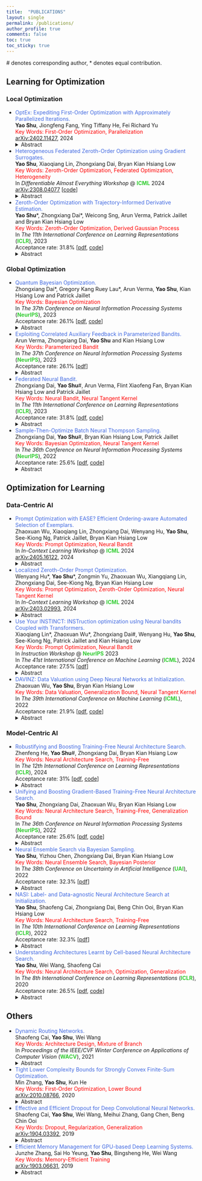```yaml
---
title:  "PUBLICATIONS"
layout: single
permalink: /publications/
author_profile: true
comments: false
toc: true
toc_sticky: true
---
```


<!-- ## Accepted Papers -->
\# denotes corresponding author, * denotes equal contribution. 

## Learning for Optimization
### Local Optimization
- <span style="color: royalblue">OptEx: Expediting First-Order Optimization with Approximately Parallelized Iterations.</span>  
    **Yao Shu**, Jiongfeng Fang, Ying Tiffany He, Fei Richard Yu  
    <span style="color: Red">Key Words: First-Order Optimization, Parallelization</span>    
    [arXiv:2402.11427](https://arxiv.org/abs/2402.11427), 2024  
    <details>
        <summary>Abstract</summary>
        First-order optimization (FOO) algorithms are pivotal in numerous computational domains such as machine learning and signal denoising. However, their application to complex tasks like neural network training often entails significant inefficiencies due to the need for many sequential iterations for convergence. In response, we introduce first-order optimization expedited with approximately parallelized iterations (OptEx), the first framework that enhances the efficiency of FOO by leveraging parallel computing to mitigate its iterative bottleneck. OptEx employs kernelized gradient estimation to make use of gradient history for future gradient prediction, enabling parallelization of iterations -- a strategy once considered impractical because of the inherent iterative dependency in FOO. We provide theoretical guarantees for the reliability of our kernelized gradient estimation and the iteration complexity of SGD-based OptEx, confirming that estimation errors diminish to zero as historical gradients accumulate and that SGD-based OptEx enjoys an effective acceleration rate of $\Theta(\sqrt{N})$ over standard SGD given parallelism of N. We also use extensive empirical studies, including synthetic functions, reinforcement learning tasks, and neural network training across various datasets, to underscore the substantial efficiency improvements achieved by OptEx.
    </details>  
- <span style="color: royalblue">Heterogeneous Federated Zeroth-Order Optimization using Gradient Surrogates.</span>  
    **Yao Shu**, Xiaoqiang Lin, Zhongxiang Dai, Bryan Kian Hsiang Low  
    <span style="color: Red">Key Words: Zeroth-Order Optimization, Federated Optimization, Heterogeneity</span>  
    In *Differentiable Almost Everything Workshop* @ <span style="color: LimeGreen">**ICML**</span> 2024  
    [arXiv:2308.04077](https://arxiv.org/abs/2308.04077) [[code](https://github.com/shuyao95/FZooS)]  
    <details>
        <summary>Abstract</summary>
        Federated optimization, an emerging paradigm that finds wide applications, e.g., federated learning, enables multiple clients (e.g., edge devices) to collaboratively optimize a global function by sharing their local gradients. However, the gradient information is not available in many applications, giving rise to the paradigm of federated zeroth-order optimization (ZOO). Existing federated ZOO algorithms typically suffer from the limitations of query and communication round inefficiency, which can be attributed to (a) their reliance on a substantial number of function queries for gradient estimation and (b) the significant disparity between their realized local updates and the intended global updates caused by client heterogeneity. To this end, we (a) introduce trajectory-informed gradient surrogates which are capable of using the history of function queries during optimization for accurate and query-efficient gradient estimation, and (b) develop the technique of adaptive gradient correction using these surrogates to mitigate the aforementioned disparity. With these, we propose the federated zeroth-order optimization using gradient surrogates (FZooS) algorithm for query- and communication round-efficient heterogeneous federated ZOO, which is supported by our theoretical analyses and extensive experiments.
    </details>  
- <span style="color: royalblue">Zeroth-Order Optimization with Trajectory-Informed Derivative Estimation.</span>  
    **Yao Shu**\*, Zhongxiang Dai\*, Weicong Sng, Arun Verma, Patrick Jaillet and Bryan Kian Hsiang Low  
    <span style="color: Red">Key Words: Zeroth-Order Optimization, Derived Gaussian Process</span>  
    In *The 11th International Conference on Learning Representations* (<span style="color: LimeGreen">**ICLR**</span>), 2023  
    Acceptance rate: 31.8% [[pdf](https://openreview.net/pdf?id=n1bLgxHW6jW), [code](https://github.com/shuyao95/ZoRD)]  
    <details>
        <summary>Abstract</summary>
        Zeroth-order (ZO) optimization, in which the derivative is unavailable, has recently succeeded in many important machine learning applications. Existing algorithms rely on finite difference (FD) methods for derivative estimation and gradient descent (GD)-based approaches for optimization. However, these algorithms suffer from query inefficiency because additional function queries are required for derivative estimation in their every GD update, which typically hinders their deployment in applications where every function query is expensive. To this end, we propose a trajectory-informed derivative estimation method which only uses the optimization trajectory (i.e., the history of function queries during optimization) and hence eliminates the need for additional function queries to estimate a derivative. Moreover, based on our derivative estimation, we propose the technique of dynamic virtual updates, which allows us to reliably perform multiple steps of GD updates without reapplying derivative estimation. Based on these two contributions, we introduce the zeroth-order optimization with trajectory-informed derivative estimation (ZoRD) algorithm for query-efficient ZO optimization. We theoretically demonstrate that our trajectory-informed derivative estimation and our ZoRD algorithm improve over existing approaches, which is then supported by our real-world experiments such as black-box adversarial attack, non-differentiable metric optimization and derivative-free reinforcement learning.
    </details>  

### Global Optimization
- <span style="color: royalblue">Quantum Bayesian Optimization.</span>  
    Zhongxiang Dai\*, Gregory Kang Ruey Lau\*, Arun Verma, **Yao Shu**, Kian Hsiang Low and Patrick Jaillet  
    <span style="color: Red">Key Words: Bayesian Optimization</span>  
    In *The 37th Conference on Neural Information Processing Systems* (<span style="color: LimeGreen">**NeurIPS**</span>), 2023  
    Acceptance rate: 26.1% [[pdf](https://openreview.net/pdf?id=Y44NurSDjq), [code](https://github.com/daizhongxiang/Quantum_Bayesian_Optimization)]  
    <details>
        <summary>Abstract</summary>
        Kernelized bandits, also known as Bayesian optimization (BO), has been a prevalent method for optimizing complicated black-box reward functions. Various BO algorithms have been theoretically shown to enjoy upper bounds on their cumulative regret which are sub-linear in the number $T$ of iterations, and a regret lower bound of $\Omega(\sqrt{T})$ has been derived which represents the unavoidable regrets for any classical BO algorithm. Recent works on quantum bandits have shown that with the aid of quantum computing, it is possible to achieve tighter regret upper bounds better than their corresponding classical lower bounds. However, these works are restricted to either multi-armed or linear bandits, and are hence not able to solve sophisticated real-world problems with non-linear reward functions. To this end, we introduce the quantum-Gaussian process-upper confidence bound (Q-GP-UCB) algorithm. To the best of our knowledge, our Q-GP-UCB is the first BO algorithm able to achieve a regret upper bound of $O(\text{ploy}\log T)$, which is significantly smaller than its regret lower bound of $\Omega(\sqrt{T})$ in the classical setting. Moreover, thanks to our novel analysis of the confidence ellipsoid, our Q-GP-UCB with the linear kernel achieves a smaller regret than the quantum linear UCB algorithm from the previous work. We use simulations to verify that the theoretical quantum speedup achieved by our Q-GP-UCB is also potentially relevant in practice.
    </details> 
- <span style="color: royalblue">Exploiting Correlated Auxiliary Feedback in Parameterized Bandits.</span>  
    Arun Verma, Zhongxiang Dai, **Yao Shu** and Kian Hsiang Low  
    <span style="color: Red">Key Words: Parameterized Bandit</span>  
    In *The 37th Conference on Neural Information Processing Systems* (<span style="color: LimeGreen">**NeurIPS**</span>), 2023  
    Acceptance rate: 26.1% [[pdf](https://openreview.net/pdf?id=vM5VnNQ4n7)]  
    <details>
        <summary>Abstract</summary>
        We study a novel variant of the parameterized bandits problem in which the learner can observe auxiliary feedback that is correlated with the observed reward. The auxiliary feedback is readily available in many real-life applications, e.g., an online platform that wants to recommend the best-rated services to its users can observe the user's rating of service (rewards) and collect additional information like service delivery time (auxiliary feedback). We first develop a method that exploits auxiliary feedback to build a reward estimator with tight confidence bounds, leading to a smaller regret. We then characterize the regret reduction in terms of the correlation coefficient between reward and auxiliary feedback. Experimental results in different settings also verify the performance gain achieved by our proposed method.
    </details> 
- <span style="color: royalblue">Federated Neural Bandit.</span>  
    Zhongxiang Dai, **Yao Shu**#, Arun Verma, Flint Xiaofeng Fan, Bryan Kian Hsiang Low and Patrick Jaillet  
    <span style="color: Red">Key Words: Neural Bandit, Neural Tangent Kernel</span>  
    In *The 11th International Conference on Learning Representations* (<span style="color: LimeGreen">**ICLR**</span>), 2023  
    Acceptance rate: 31.8% [[pdf](https://openreview.net/pdf?id=38m4h8HcNRL), [code](https://github.com/daizhongxiang/Federated-Neural-Bandits)]  
    <details>
        <summary>Abstract</summary>
        Recent works on neural contextual bandits have achieved compelling performances due to their ability to leverage the strong representation power of neural networks (NNs) for reward prediction. Many applications of contextual bandits involve multiple agents who collaborate without sharing raw observations, thus giving rise to the setting of federated contextual bandits. Existing works on federated contextual bandits rely on linear or kernelized bandits, which may fall short when modeling complex real-world reward functions. So, this paper introduces the federated neural-upper confidence bound (FN-UCB) algorithm. To better exploit the federated setting, FN-UCB adopts a weighted combination of two UCBs: UCB^a allows every agent to additionally use the observations from the other agents to accelerate exploration (without sharing raw observations), while UCB^b uses an NN with aggregated parameters for reward prediction in a similar way to federated averaging for supervised learning. Notably, the weight between the two UCBs required by our theoretical analysis is amenable to an interesting interpretation, which emphasizes UCB^a initially for accelerated exploration and relies more on UCB^b later after enough observations have been collected to train the NNs for accurate reward prediction (i.e., reliable exploitation). We prove sub-linear upper bounds on both the cumulative regret and the number of communication rounds of FN-UCB, and empirically demonstrate its competitive performance.
    </details>  
- <span style="color: royalblue">Sample-Then-Optimize Batch Neural Thompson Sampling.</span>  
    Zhongxiang Dai, **Yao Shu**#, Bryan Kian Hsiang Low, Patrick Jaillet  
    <span style="color: Red">Key Words: Bayesian Optimization, Neural Tangent Kernel</span>  
    In *The 36th Conference on Neural Information Processing Systems* (<span style="color: LimeGreen">**NeurIPS**</span>), 2022  
    Acceptance rate: 25.6% [[pdf](https://arxiv.org/pdf/2210.06850.pdf), [code](https://github.com/daizhongxiang/sto-bnts)]  
    <details>
        <summary>Abstract</summary>
        Bayesian optimization (BO), which uses a Gaussian process (GP) as a surrogate to model its objective function, is popular for black-box optimization. However, due to the limitations of GPs, BO underperforms in some problems such as those with categorical, high-dimensional or image inputs. To this end, recent works have used the highly expressive neural networks (NNs) as the surrogate model and derived theoretical guarantees using the theory of neural tangent kernel (NTK). However, these works suffer from the limitations of the requirement to invert an extremely large parameter matrix and the restriction to the sequential (rather than batch) setting. To overcome these limitations, we introduce two algorithms based on the Thompson sampling (TS) policy named Sample-Then-Optimize Batch Neural TS (STO-BNTS) and STO-BNTS-Linear. To choose an input query, we only need to train an NN (resp. a linear model) and then choose the query by maximizing the trained NN (resp. linear model), which is equivalently sampled from the GP posterior with the NTK as the kernel function. As a result, our algorithms sidestep the need to invert the large parameter matrix yet still preserve the validity of the TS policy. Next, we derive regret upper bounds for our algorithms with batch evaluations, and use insights from batch BO and NTK to show that they are asymptotically no-regret under certain conditions. Finally, we verify their empirical effectiveness using practical AutoML and reinforcement learning experiments. 
    </details>  

## Optimization for Learning 
### Data-Centric AI
- <span style="color: royalblue">Prompt Optimization with EASE? Efficient Ordering-aware Automated Selection of Exemplars.</span>  
    Zhaoxuan Wu, Xiaoqiang Lin, Zhongxiang Dai, Wenyang Hu, **Yao Shu**, See-Kiong Ng, Patrick Jaillet, Bryan Kian Hsiang Low  
    <span style="color: Red">Key Words: Prompt Optimization, Neural Bandit</span>  
    In *In-Context Learning Workshop* @ <span style="color: LimeGreen">**ICML**</span> 2024  
    [arXiv:2405.16122](https://arxiv.org/abs/2405.16122), 2024
    <details>
        <summary>Abstract</summary>
        Large language models (LLMs) have shown impressive capabilities in real-world applications. The capability of in-context learning (ICL) allows us to adapt an LLM to downstream tasks by including input-label exemplars in the prompt without model fine-tuning. However, the quality of these exemplars in the prompt greatly impacts performance, highlighting the need for an effective automated exemplar selection method. Recent studies have explored retrieval-based approaches to select exemplars tailored to individual test queries, which can be undesirable due to extra test-time computation and an increased risk of data exposure. Moreover, existing methods fail to adequately account for the impact of exemplar ordering on the performance. On the other hand, the impact of the instruction, another essential component in the prompt given to the LLM, is often overlooked in existing exemplar selection methods. To address these challenges, we propose a novel method named EASE, which leverages the hidden embedding from a pre-trained language model to represent ordered sets of exemplars and uses a neural bandit algorithm to optimize the sets of exemplars while accounting for exemplar ordering. Our EASE can efficiently find an ordered set of exemplars that performs well for all test queries from a given task, thereby eliminating test-time computation. Importantly, EASE can be readily extended to jointly optimize both the exemplars and the instruction. Through extensive empirical evaluations (including novel tasks), we demonstrate the superiority of EASE over existing methods, and reveal practical insights about the impact of exemplar selection on ICL, which may be of independent interest.
    </details>  
- <span style="color: royalblue">Localized Zeroth-Order Prompt Optimization.</span>  
    Wenyang Hu\*, **Yao Shu**\*, Zongmin Yu, Zhaoxuan Wu, Xiangqiang Lin, Zhongxiang Dai, See-Kiong Ng, Bryan Kian Hsiang Low  
    <span style="color: Red">Key Words: Prompt Optimization, Zeroth-Order Optimization, Neural Tangent Kernel</span>  
    In *In-Context Learning Workshop* @ <span style="color: LimeGreen">**ICML**</span> 2024  
    [arXiv:2403.02993](https://arxiv.org/abs/2403.02993), 2024
    <details>
        <summary>Abstract</summary>
        The efficacy of large language models (LLMs) in understanding and generating natural language has aroused a wide interest in developing prompt-based methods to harness the power of black-box LLMs, especially through the lens of in-context learning. Existing methods usually prioritize a global optimization for finding the global optimum of prompts, which however will perform poorly in certain tasks. This thus motivates us to re-think the necessity of finding a global optimum in prompt optimization. To answer this, we conduct a thorough empirical study on prompt optimization and draw two major insights. Contrasting with the rarity of global optimum, local optima are usually prevalent and well-performed, which can be more worthwhile for efficient prompt optimization (Insight I). The choice of the input domain, covering both the generation and the representation of prompts, affects the identification of well-performing local optima (Insight II). Inspired by these insights, we propose a novel algorithm, namely localized zeroth-order prompt optimization (ZOPO), which incorporates a Neural Tangent Kernel-based derived Gaussian process into standard zeroth-order optimization for an efficient search of well-performing local optima in prompt optimization. Remarkably, ZOPO outperforms existing baselines in terms of both the optimization performance and the query efficiency, which we demonstrate through extensive experiments.
    </details>  
- <span style="color: royalblue">Use Your INSTINCT: INSTruction optimization usIng Neural bandits Coupled with Transformers.</span>  
    Xiaoqiang Lin\*, Zhaoxuan Wu\*, Zhongxiang Dai#, Wenyang Hu, **Yao Shu**, See-Kiong Ng, Patrick Jaillet and Kian Hsiang Low  
    <span style="color: Red">Key Words: Prompt Optimization, Neural Bandit</span>  
    In *Instruction Workshop* @ <span style="color: LimeGreen">**NeurIPS**</span> 2023  
    In *The 41st International Conference on Machine Learning* (<span style="color: LimeGreen">**ICML**</span>), 2024  
    Acceptance rate: 27.5% [[pdf](https://openreview.net/pdf?id=RLENZ8pNnn)]  
    <details>
        <summary>Abstract</summary>
        Large language models (LLMs) have shown remarkable instruction-following capabilities and achieved impressive performances in various applications. However, the performances of LLMs depend heavily on the instructions given to them, which are typically manually tuned with substantial human efforts. Recent work has used the query-efficient Bayesian optimization (BO) algorithm to automatically optimize the instructions given to black-box LLMs. However, BO usually falls short when optimizing highly sophisticated (e.g., high-dimensional) objective functions, such as the functions mapping an instruction to the performance of an LLM. This is mainly due to the limited expressive power of the Gaussian process (GP) model which is used by BO as a surrogate to model the objective function. Meanwhile, it has been repeatedly shown that neural networks (NNs), especially pre-trained transformers, possess strong expressive power and can model highly complex functions. So, we adopt a neural bandit algorithm which replaces the GP in BO by an NN surrogate to optimize instructions for black-box LLMs. More importantly, the neural bandit algorithm allows us to naturally couple the NN surrogate with the hidden representation learned by a pre-trained transformer (i.e., an open-source LLM), which significantly boosts its performance. These motivate us to propose our INSTruction optimization usIng Neural bandits Coupled with Transformers (INSTINCT) algorithm. We perform instruction optimization for ChatGPT and use extensive experiments to show that our INSTINCT consistently outperforms the existing methods in different tasks, such as in various instruction induction tasks and the task of improving the zero-shot chain-of-thought instruction.
    </details>  
- <span style="color: royalblue">DAVINZ: Data Valuation using Deep Neural Networks at Initialization.</span>  
    Zhaoxuan Wu, **Yao Shu**, Bryan Kian Hsiang Low  
    <span style="color: Red">Key Words: Data Valuation, Generalization Bound, Neural Tangent Kernel</span>  
    In *The 39th International Conference on Machine Learning* (<span style="color: LimeGreen">**ICML**</span>), 2022  
    Acceptance rate: 21.9% [[pdf](https://proceedings.mlr.press/v162/wu22j/wu22j.pdf), [code](https://github.com/ZhaoxuanWu/DAVINZ-DataValuation)] 
    <details>
        <summary>Abstract</summary>
        Recent years have witnessed a surge of interest in developing trustworthy methods to evaluate the value of data in many real-world applications, e.g., collaborative machine learning, data marketplaces, etc. Existing data valuation methods typically valuate data using the generalization performance of converged machine learning models after their long-term model training, making data valuation on large complex deep neural networks (DNNs) unaffordable. To this end, we theoretically derive a domain-aware generalization bound to estimate the generalization performance of DNNs without model training. We then exploit this theoretically derived generalization bound to develop a novel training-free data valuation method named data valuation at initialization (DAVINZ) on DNNs, which consistently achieves remarkable effectiveness and efficiency in practice. Moreover, our training-free DAVINZ, surprisingly, can even theoretically and empirically enjoy the desirable properties that training-based data valuation methods usually attain, making it more trustworthy in practice. 
    </details>  

### Model-Centric AI
- <span style="color: royalblue">Robustifying and Boosting Training-Free Neural Architecture Search.</span>  
    Zhenfeng He, **Yao Shu**#, Zhongxiang Dai, Bryan Kian Hsiang Low  
    <span style="color: Red">Key Words: Neural Architecture Search, Training-Free</span>  
    In *The 12th International Conference on Learning Representations* (<span style="color: LimeGreen">**ICLR**</span>), 2024  
    Acceptance rate: 31% [[pdf](https://openreview.net/pdf?id=qPloNoDJZn), [code](https://github.com/hzf1174/RoBoT)]  
    <details>
        <summary>Abstract</summary>
        Neural architecture search (NAS) has become a key component of AutoML and a standard tool to automate the design of deep neural networks. Recently, training-free NAS as an emerging paradigm has successfully reduced the search costs of standard training-based NAS by estimating the true architecture performance with only training-free metrics. Nevertheless, the estimation ability of these metrics typically varies across different tasks, making it challenging to achieve robust and consistently good search performance on diverse tasks with only a single training-free metric. Meanwhile, the estimation gap between training-free metrics and the true architecture performances limits training-free NAS to achieve superior performance. To address these challenges, we propose the robustifying and boosting training-free NAS (RoBoT) algorithm which (a) employs the optimized combination of existing training-free metrics explored from Bayesian optimization to develop a robust and consistently better-performing metric on diverse tasks, and (b) applies greedy search, i.e., the exploitation, on the newly developed metric to bridge the aforementioned gap and consequently to boost the search performance of standard training-free NAS further. Remarkably, the expected performance of our RoBoT can be theoretically guaranteed, which improves over the existing training-free NAS under mild conditions with additional interesting insights. Our extensive experiments on various NAS benchmark tasks yield substantial empirical evidence to support our theoretical results.
    </details>  
- <span style="color: royalblue">Unifying and Boosting Gradient-Based Training-Free Neural Architecture Search.</span>  
    **Yao Shu**, Zhongxiang Dai, Zhaoxuan Wu, Bryan Kian Hsiang Low  
    <span style="color: Red">Key Words: Neural Architecture Search, Training-Free, Generalization Bound</span>  
    In *The 36th Conference on Neural Information Processing Systems* (<span style="color: LimeGreen">**NeurIPS**</span>), 2022  
    Acceptance rate: 25.6% [[pdf](https://arxiv.org/pdf/2201.09785.pdf), [code](https://github.com/shuyao95/HNAS)]  
    <details>
        <summary>Abstract</summary>
        Neural architecture search (NAS) has gained immense popularity owing to its ability to automate neural architecture design. A number of training-free metrics are recently proposed to realize NAS without training, hence making NAS more scalable. Despite their competitive empirical performances, a unified theoretical understanding of these training-free metrics is lacking. As a consequence, (a) the relationships among these metrics are unclear, (b) there is no theoretical interpretation for their empirical performances, and (c) there may exist untapped potential in existing training-free NAS, which probably can be unveiled through a unified theoretical understanding. To this end, this paper presents a unified theoretical analysis of gradient-based training-free NAS, which allows us to (a) theoretically study their relationships, (b) theoretically guarantee their generalization performances, and (c) exploit our unified theoretical understanding to develop a novel framework named hybrid NAS (HNAS) which consistently boosts training-free NAS in a principled way. Remarkably, HNAS can enjoy the advantages of both training-free (i.e., superior search efficiency) and training-based (i.e., remarkable search effectiveness) NAS, which we have demonstrated through extensive experiments.
    </details>  
- <span style="color: royalblue">Neural Ensemble Search via Bayesian Sampling.</span>  
    **Yao Shu**, Yizhou Chen, Zhongxiang Dai, Bryan Kian Hsiang Low  
    <span style="color: Red">Key Words: Neural Ensemble Search, Bayesian Posterior</span>  
    In *The 38th Conference on Uncertainty in Artificial Intelligence* (<span style="color: LimeGreen">**UAI**</span>), 2022  
    Acceptance rate: 32.3% [[pdf](https://openreview.net/pdf?id=Bh4lBPUjqg9)]  
    <details>
        <summary>Abstract</summary>
        Recently, neural architecture search (NAS) has been applied to automate the design of neural networks in real-world applications. A large number of algorithms have been developed to improve the search cost or the performance of the final selected architectures in NAS. Unfortunately, these NAS algorithms aim to select only one single well-performing architecture from their search spaces and thus have overlooked the capability of neural network ensemble (i.e., an ensemble of neural networks with diverse architectures) in achieving improved performance over a single final selected architecture. To this end, we introduce a novel neural ensemble search algorithm, called neural ensemble search via Bayesian sampling (NESBS), to effectively and efficiently select well-performing neural network ensembles from a NAS search space. In our extensive experiments, NESBS algorithm is shown to be able to achieve improved performance over state-of-the-art NAS algorithms while incurring a comparable search cost, indicating the superior of our NESBS algorithm over these conventional NAS algorithms in practice. 
    </details>  
- <span style="color: royalblue">NASI: Label- and Data-agnostic Neural Architecture Search at Initialization.</span>  
    **Yao Shu**, Shaofeng Cai, Zhongxiang Dai, Beng Chin Ooi, Bryan Kian Hsiang Low  
    <span style="color: Red">Key Words: Neural Architecture Search, Training-Free</span>  
    In *The 10th International Conference on Learning Representations* (<span style="color: LimeGreen">**ICLR**</span>), 2022  
    Acceptance rate: 32.3% [[pdf](https://openreview.net/pdf?id=v-v1cpNNK_v)]  
    <details>
        <summary>Abstract</summary>
        Recent years have witnessed a surging interest in Neural Architecture Search (NAS). Various algorithms have been proposed to improve the search efficiency and effectiveness of NAS, i.e., to reduce the search cost and improve the generalization performance of the selected architectures, respectively. However, the search efficiency of these algorithms is severely limited by the need for model training during the search process. To overcome this limitation, we propose a novel NAS algorithm called NAS at Initialization (NASI) that exploits the capability of a Neural Tangent Kernel in being able to characterize the performance of candidate architectures at initialization, hence allowing model training to be completely avoided to boost the search efficiency. Besides the improved search efficiency, NASI also achieves competitive search effectiveness on various datasets like CIFAR-10/100 and ImageNet. Further, NASI is shown to be label- and data-agnostic under mild conditions, which guarantees the transferability of architectures selected by our NASI over different datasets. 
    </details>  
- <span style="color: royalblue">Understanding Architectures Learnt by Cell-based Neural Architecture Search.</span>  
    **Yao Shu**, Wei Wang, Shaofeng Cai  
    <span style="color: Red">Key Words: Neural Architecture Search, Optimization, Generalization</span>  
    In *The 8th International Conference on Learning Representations* (<span style="color: LimeGreen">**ICLR**</span>), 2020  
    Acceptance rate: 26.5% [[pdf](https://openreview.net/pdf?id=BJxH22EKPS), [code](https://github.com/shuyao95/Understanding-NAS.git)]  
    <details>
        <summary>Abstract</summary>
        Neural architecture search (NAS) searches architectures automatically for given tasks, e.g., image classification and language modeling. Improving the search efficiency and effectiveness have attracted increasing attention in recent years. However, few efforts have been devoted to understanding the generated architectures. In this paper, we first reveal that existing NAS algorithms (e.g., DARTS, ENAS) tend to favor architectures with wide and shallow cell structures. These favorable architectures consistently achieve fast convergence and are consequently selected by NAS algorithms. Our empirical and theoretical study further confirms that their fast convergence derives from their smooth loss landscape and accurate gradient information. Nonetheless, these architectures may not necessarily lead to better generalization performance compared with other candidate architectures in the same search space, and therefore further improvement is possible by revising existing NAS algorithms.
    </details>  

## Others
- <span style="color: royalblue">Dynamic Routing Networks.</span>  
    Shaofeng Cai, **Yao Shu**, Wei Wang  
    <span style="color: Red">Key Words: Architecture Design, Mixture of Branch</span>  
    In *Proceedings of the IEEE/CVF Winter Conference on Applications of Computer Vision* (<span style="color: LimeGreen">**WACV**</span>), 2021  
    <details>
        <summary>Abstract</summary>
        The deployment of deep neural networks in real-world applications is mostly restricted by their high inference costs. Extensive efforts have been made to improve the accuracy with expert-designed or algorithm-searched architectures. However, the incremental improvement is typically achieved with increasingly more expensive models that only a small portion of input instances really need. Inference with a static architecture that processes all input instances via the same transformation would thus incur unnecessary computational costs. Therefore, customizing the model capacity in an instance-aware manner is much needed for higher inference efficiency. In this paper, we propose Dynamic Routing Networks (DRNets), which support efficient instance-aware inference by routing the input instance to only necessary transformation branches selected from a candidate set of branches for each connection between transformation nodes. The branch selection is dynamically determined via the corresponding branch importance weights, which are first generated from lightweight hypernetworks (RouterNets) and then recalibrated with Gumbel-Softmax before the selection. Extensive experiments show that DRNets can reduce a substantial amount of parameter size and FLOPs during inference with prediction performance comparable to state-of-the-art architectures.
    </details>  
- <span style="color: royalblue">Tight Lower Complexity Bounds for Strongly Convex Finite-Sum Optimization.</span>  
    Min Zhang, **Yao Shu**, Kun He  
    <span style="color: Red">Key Words: First-Order Optimization, Lower Bound</span>  
    [arXiv:2010.08766](https://arxiv.org/abs/2010.08766), 2020
    <details>
        <summary>Abstract</summary>
        Finite-sum optimization plays an important role in the area of machine learning, and hence has triggered a surge of interest in recent years. To address this optimization problem, various randomized incremental gradient methods have been proposed with guaranteed upper and lower complexity bounds for their convergence. Nonetheless, these lower bounds rely on certain conditions: deterministic optimization algorithm, or fixed probability distribution for the selection of component functions. Meanwhile, some lower bounds even do not match the upper bounds of the best known methods in certain cases. To break these limitations, we derive tight lower complexity bounds of randomized incremental gradient methods, including SAG, SAGA, SVRG, and SARAH, for two typical cases of finite-sum optimization. Specifically, our results tightly match the upper complexity of Katyusha or VRADA when each component function is strongly convex and smooth, and tightly match the upper complexity of SDCA without duality and of KatyushaX when the finite-sum function is strongly convex and the component functions are average smooth.
    </details>  
- <span style="color: royalblue">Effective and Efficient Dropout for Deep Convolutional Neural Networks.</span>  
    Shaofeng Cai, **Yao Shu**, Wei Wang, Meihui Zhang, Gang Chen, Beng Chin Ooi  
    <span style="color: Red">Key Words: Dropout, Regularization, Generalization</span>  
    [arXiv:1904.03392](https://arxiv.org/abs/1904.03392), 2019  
    <details>
        <summary>Abstract</summary>
        Convolutional Neural networks (CNNs) based applications have become ubiquitous, where proper regularization is greatly needed. To prevent large neural network models from overfitting, dropout has been widely used as an efficient regularization technique in practice. However, many recent works show that the standard dropout is ineffective or even detrimental to the training of CNNs. In this paper, we revisit this issue and examine various dropout variants in an attempt to improve existing dropout-based regularization techniques for CNNs. We attribute the failure of standard dropout to the conflict between the stochasticity of dropout and its following Batch Normalization (BN), and propose to reduce the conflict by placing dropout operations right before the convolutional operation instead of BN, or totally address this issue by replacing BN with Group Normalization (GN). We further introduce a structurally more suited dropout variant Drop-Conv2d, which provides more efficient and effective regularization for deep CNNs. These dropout variants can be readily integrated into the building blocks of CNNs and implemented in existing deep learning platforms. Extensive experiments on benchmark datasets including CIFAR, SVHN and ImageNet are conducted to compare the existing building blocks and the proposed ones with dropout training. Results show that our building blocks improve over state-of-the-art CNNs significantly, which is mainly due to the better regularization and implicit model ensemble effect.
    </details>  
- <span style="color: royalblue">Efficient Memory Management for GPU-based Deep Learning Systems.</span>  
    Junzhe Zhang, Sai Ho Yeung, **Yao Shu**, Bingsheng He, Wei Wang  
    <span style="color: Red">Key Words: Memory-Efficient Training</span>  
    [arXiv:1903.06631](https://arxiv.org/abs/1903.06631), 2019  
    <details>
        <summary>Abstract</summary>
        GPU (graphics processing unit) has been used for many data-intensive applications. Among them, deep learning systems are one of the most important consumer systems for GPU nowadays. As deep learning applications impose deeper and larger models in order to achieve higher accuracy, memory management becomes an important research topic for deep learning systems, given that GPU has limited memory size. Many approaches have been proposed towards this issue, e.g., model compression and memory swapping. However, they either degrade the model accuracy or require a lot of manual intervention. In this paper, we propose two orthogonal approaches to reduce the memory cost from the system perspective. Our approaches are transparent to the models, and thus do not affect the model accuracy. They are achieved by exploiting the iterative nature of the training algorithm of deep learning to derive the lifetime and read/write order of all variables. With the lifetime semantics, we are able to implement a memory pool with minimal fragments. However, the optimization problem is NP-complete. We propose a heuristic algorithm that reduces up to 13.3% of memory compared with Nvidia's default memory pool with equal time complexity. With the read/write semantics, the variables that are not in use can be swapped out from GPU to CPU to reduce the memory footprint. We propose multiple swapping strategies to automatically decide which variable to swap and when to swap out (in), which reduces the memory cost by up to 34.2% without communication overhead.
    </details>  

<!-- 
## Main Collaborators
- [Arun Verma](https://arunv3rma.github.io), Research Fellow, School of Computing, NUS
- [Cai Shaofeng](https://solopku.github.io), Research Fellow, School of Computing, NUS
- [Dai Zhongxiang](https://daizhongxiang.github.io), Research Fellow, School of Computing, NUS
- [Wu Zhaoxuan](https://zhaoxuanwu.github.io), Ph.D., Institute of Data Science, NUS -->